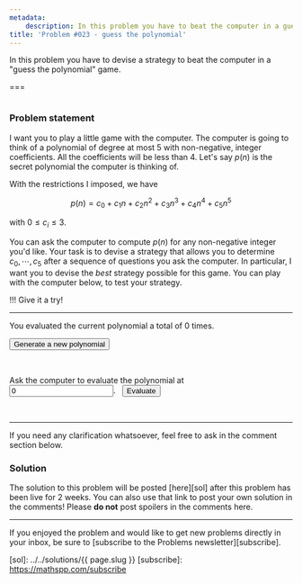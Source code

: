 ```yaml
---
metadata:
    description: In this problem you have to beat the computer in a guessing game
title: 'Problem #023 - guess the polynomial'
---
```


In this problem you have to devise a strategy to beat the computer in a "guess the polynomial" game.

===

<script>
    var max_degree = 5;
    var max_coef = 3;
    var poly_times = 0;
    var evaluated_at = [];

    // Generate a random integer between a and b, inclusive.
    randint = function(a, b) {
        return Math.floor(Math.random()*(1+b-a)) + a;
    }

    reset_poly = function() {
        poly_times = 0;
        evaluated_at = [];
        document.getElementById("polyHint").value = "";
    }

    var poly = new Array(max_degree + 1);
    generate_poly = function() {
        reset_poly();
        for (var i = 0; i <= max_degree; ++i) {
            poly[i] = randint(0, max_coef);
        }
    }

    evaluate = function() {
        var a = parseInt(document.getElementById("polyAt").value);
        var value = 0;
        for (var i = 0; i <= max_degree; ++i) {
            value += poly[i]*a**i;
        }
        document.getElementById("polyHint").value = `The polynomial is ${value} when evaluated at ${a}.`;
        if (-1 === evaluated_at.indexOf(a)) {
            evaluated_at.push(a);
            ++poly_times;
            document.getElementById("polyTimes").value = poly_times;
        }
    }

    window.onload = generate_poly;
</script>

![]()

### Problem statement

I want you to play a little game with the computer. The computer is going to think of a polynomial of degree at most $5$ with non-negative, integer coefficients.
All the coefficients will be less than $4$.
Let's say $p(n)$ is the secret polynomial the computer is thinking of.

With the restrictions I imposed, we have

$$
p(n) = c_0 + c_1n + c_2n^2 + c_3n^3 + c_4n^4 + c_5n^5
$$

with $0 \leq c_i \leq 3$.

You can ask the computer to compute $p(n)$ for any non-negative integer you'd like.
Your task is to devise a strategy that allows you to determine $c_0, \cdots, c_5$ after a sequence of questions you ask the computer.
In particular, I want you to devise the *best* strategy possible for this game.
You can play with the computer below, to test your strategy.

!!! Give it a try!

---

You evaluated the current polynomial a total of <span id="polyTimes">0</span> times.

<button onclick="generate_poly()">Generate a new polynomial</button>

<br />

<label>Ask the computer to evaluate the polynomial at</label> &nbsp; <input id="polyAt" type="number" step="1" min="0" size="6" value="0">. &nbsp; <button onclick="evaluate()">Evaluate</button>

<p id="polyHint"></p>

<br />

---

If you need any clarification whatsoever, feel free to ask in the comment section below.

### Solution

The solution to this problem will be posted [here][sol] after this problem has been live for 2 weeks. You can also use that link to post your own solution in the comments! Please **do not** post spoilers in the comments here.
<!--You can read the solution [here][sol] to compare with your own solution. You can also use that link to post your own solution in the comments! Please **do not** post spoilers in the comments here.-->

---

If you enjoyed the problem and would like to get new problems directly in your inbox, be sure to [subscribe to the Problems newsletter][subscribe].

[sol]: ../../solutions/{{ page.slug }}
[subscribe]: https://mathspp.com/subscribe
